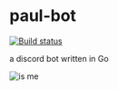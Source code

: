 # paul-bot
[![Build status](https://badge.buildkite.com/eaf8bd2512e818aed48d1bd28065aa2d9f8eaf52c2115da916.svg)](https://buildkite.com/beansquad/paul-bot)

a discord bot written in Go

![is me](https://pbs.twimg.com/media/Bu7Bm2PIgAESkQn.jpg)
